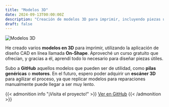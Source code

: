```yaml
---
title: "Modelos 3D"
date: 2024-09-13T00:00:00Z
description: "Creación de modelos 3D para imprimir, incluyendo piezas útiles como pilas genéricas y motores."
draft: false
---
```


![Modelos 3D](/PersonalWEB2.0/images/3D.png)

He creado varios **modelos en 3D** para imprimir, utilizando la aplicación de diseño CAD en línea llamada **On-Shape**. Aproveché un curso gratuito que ofrecían, y gracias a él, aprendí todo lo necesario para diseñar piezas útiles.

Subo a **GitHub** aquellos modelos que pueden ser de utilidad, como **pilas genéricas** o **motores**. En el futuro, espero poder adquirir un **escáner 3D** para agilizar el proceso, ya que replicar modelos para reparaciones manualmente puede llegar a ser muy lento.

{{< admonition info "¡Visita el proyecto!" >}}
[Ver en GitHub](https://github.com/RodrigoPerez943/STL-SelfMade-Usefull-Objects)
{{< /admonition >}}
